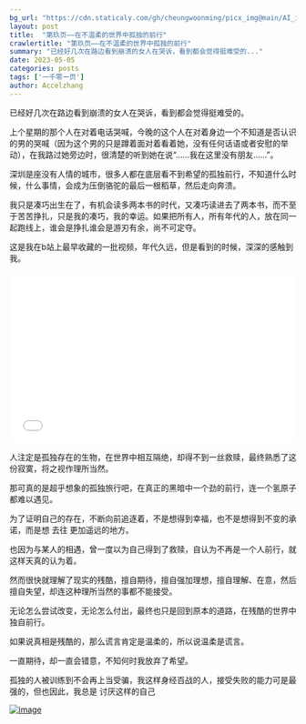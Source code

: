 ```yaml
---
bg_url: "https://cdn.staticaly.com/gh/cheungwoonming/picx_img@main/AI_img/AI-image-014.jpg"
layout: post
title:  "第玖页——在不温柔的世界中孤独的前行"
crawlertitle: "第玖页——在不温柔的世界中孤独的前行"
summary: "已经好几次在路边看到崩溃的女人在哭诉，看到都会觉得挺难受的..."
date: 2023-05-05
categories: posts
tags: ['一千零一页']
author: Accelzhang
---
```


已经好几次在路边看到崩溃的女人在哭诉，看到都会觉得挺难受的。

上个星期的那个人在对着电话哭喊，今晚的这个人在对着身边一个不知道是否认识的男的哭喊（因为这个男的只是蹲着面对着看着她，没有任何话语或者安慰的举动），在我路过她旁边时，很清楚的听到她在说“……我在这里没有朋友……”。

深圳是座没有人情的城市，很多人都在底层看不到希望的孤独前行，不知道什么时候，什么事情，会成为压倒骆驼的最后一根稻草，然后走向奔溃。

我只是凑巧出生在了，有机会读多两本书的时代，又凑巧读进去了两本书，而不至于苦苦挣扎，只是我的凑巧，我的幸运。如果把所有人，所有年代的人，放在同一起跑线上，谁会是挣扎谁会是游刃有余，尚不可定夺。

这是我在b站上最早收藏的一批视频，年代久远，但是看到的时候，深深的感触到我。

<div style="position: relative; padding: 30% 45%;">
<iframe style="position: absolute; width: 100%; height: 100%; left: 0; top: 0;"  src="//player.bilibili.com/player.html?aid=1791502&bvid=BV1Px411N77J&cid=10781825&page=1" scrolling="no" border="0" frameborder="no" framespacing="0" allowfullscreen="true"> </iframe>
</div>

人注定是孤独存在的生物，在世界中相互隔绝，却得不到一丝救赎，最终熟悉了这份寂寞，将之视作理所当然。

那可真的是超乎想象的孤独旅行吧，在真正的黑暗中一个劲的前行，连一个氢原子都难以遇见。

为了证明自己的存在，不断向前追逐着，不是想得到幸福，也不是想得到不变的承诺，而是想 去往 更加遥远的地方。

也因为与某人的相遇，曾一度以为自己得到了救赎，自认为不再是一个人前行，就这样天真的认为着。

然而很快就理解了现实的残酷，擅自期待，擅自强加理想，擅自理解、在意，然后擅自失望，却连这种理所当然的事都不能接受。

无论怎么尝试改变，无论怎么付出，最终也只是回到原本的道路，在残酷的世界中独自前行。

如果说真相是残酷的，那么谎言肯定是温柔的，所以说温柔是谎言。

一直期待，却一直会错意，不知何时我放弃了希望。

孤独的人被训练到不会再上当受骗，我这样身经百战的人，接受失败的能力可是最强的，但也因此，我总是 讨厌这样的自己

[![image](https://cdn.staticaly.com/gh/cheungwoonming/picx_img@main/AI_img/AI-image-014.jpg)](https://cdn.staticaly.com/gh/cheungwoonming/picx_img@main/AI_img/AI-image-014.jpg)
